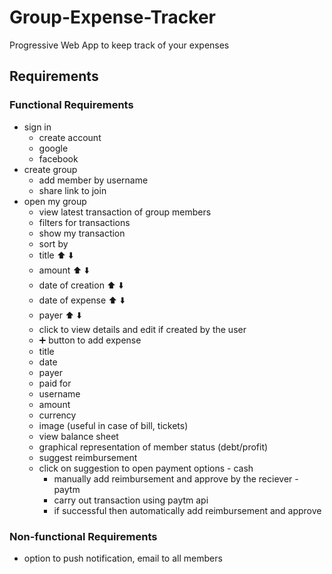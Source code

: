 # Group-Expense-Tracker
Progressive Web App to keep track of your expenses

## Requirements
### Functional Requirements
- sign in
  - create account
  - google
  - facebook
- create group
  - add member by username
  - share link to join
- open my group
  - view latest transaction of group members
   - filters for transactions
    - show my transaction
    - sort by
     - title :arrow_up: :arrow_down:
     - amount :arrow_up: :arrow_down:
     - date of creation :arrow_up: :arrow_down:
     - date of expense :arrow_up: :arrow_down:
     - payer :arrow_up: :arrow_down:
   - click to view details and edit if created by the user
   - :heavy_plus_sign: button to add expense
    - title
    - date
    - payer
    - paid for
     - username
     - amount
     - currency
    - image (useful in case of bill, tickets)
   - view balance sheet
    - graphical representation of member status (debt/profit)
    - suggest reimbursement
     - click on suggestion to open payment options
      - cash
       - manually add reimbursement and approve by the reciever
      - paytm
       - carry out transaction using paytm api
       - if successful then automatically add reimbursement and approve
 
 ### Non-functional Requirements
 - option to push notification, email to all members
    
   
  

